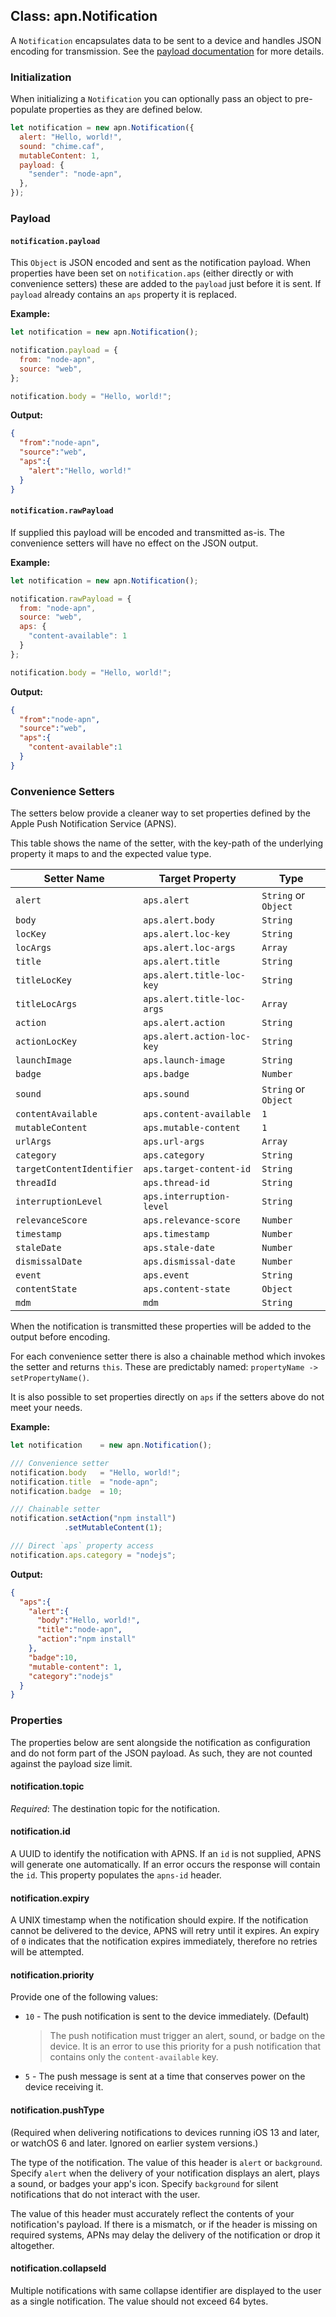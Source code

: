 ## Class: apn.Notification

A `Notification` encapsulates data to be sent to a device and handles JSON encoding for transmission. See the [payload documentation][pl] for more details.

### Initialization

When initializing a `Notification` you can optionally pass an object to pre-populate properties as they are defined below.

```javascript
let notification = new apn.Notification({
  alert: "Hello, world!",
  sound: "chime.caf",
  mutableContent: 1,
  payload: {
    "sender": "node-apn",
  },
});
```

### Payload

#### `notification.payload`

This `Object` is JSON encoded and sent as the notification payload. When properties have been set on `notification.aps` (either directly or with convenience setters) these are added to the `payload` just before it is sent. If `payload` already contains an `aps` property it is replaced.

**Example:**

```javascript
let notification = new apn.Notification();

notification.payload = {
  from: "node-apn",
  source: "web",
};

notification.body = "Hello, world!";
```

**Output:**

```json
{
  "from":"node-apn",
  "source":"web",
  "aps":{
    "alert":"Hello, world!"
  }
}
```

#### `notification.rawPayload`

If supplied this payload will be encoded and transmitted as-is. The convenience setters will have no effect on the JSON output.

**Example:**

```javascript
let notification = new apn.Notification();

notification.rawPayload = {
  from: "node-apn",
  source: "web",
  aps: {
    "content-available": 1
  }
};

notification.body = "Hello, world!";
```

**Output:**

```json
{
  "from":"node-apn",
  "source":"web",
  "aps":{
    "content-available":1
  }
}
```

### Convenience Setters

The setters below provide a cleaner way to set properties defined by the Apple Push Notification Service (APNS).

This table shows the name of the setter, with the key-path of the underlying property it maps to and the expected value type.

| Setter Name               | Target Property            | Type                |
|---------------------------|----------------------------|---------------------|
| `alert`                   | `aps.alert`                | `String` or `Object`|
| `body`                    | `aps.alert.body`           | `String`            |
| `locKey`                  | `aps.alert.loc-key`        | `String`            |
| `locArgs`                 | `aps.alert.loc-args`       | `Array`             |
| `title`                   | `aps.alert.title`          | `String`            |
| `titleLocKey`             | `aps.alert.title-loc-key`  | `String`            |
| `titleLocArgs`            | `aps.alert.title-loc-args` | `Array`             |
| `action`                  | `aps.alert.action`         | `String`            |
| `actionLocKey`            | `aps.alert.action-loc-key` | `String`            |
| `launchImage`             | `aps.launch-image`         | `String`            |
| `badge`                   | `aps.badge`                | `Number`            |
| `sound`                   | `aps.sound`                | `String` or `Object`|
| `contentAvailable`        | `aps.content-available`    | `1`                 |
| `mutableContent`          | `aps.mutable-content`      | `1`                 |
| `urlArgs`                 | `aps.url-args`             | `Array`             |
| `category`                | `aps.category`             | `String`            |
| `targetContentIdentifier` | `aps.target-content-id`    | `String`            |
| `threadId`                | `aps.thread-id`            | `String`            |
| `interruptionLevel`       | `aps.interruption-level`   | `String`            |
| `relevanceScore`          | `aps.relevance-score`      | `Number`            |
| `timestamp`               | `aps.timestamp`            | `Number`            |
| `staleDate`               | `aps.stale-date`           | `Number`            |
| `dismissalDate`           | `aps.dismissal-date`       | `Number`            |
| `event`                   | `aps.event`                | `String`            |
| `contentState`            | `aps.content-state`        | `Object`            |
| `mdm`                     | `mdm`                      | `String`            |

When the notification is transmitted these properties will be added to the output before encoding.

For each convenience setter there is also a chainable method which invokes the setter and returns `this`. These are predictably named: `propertyName -> setPropertyName()`.

It is also possible to set properties directly on `aps` if the setters above do not meet your needs.

**Example:**
```javascript
let notification    = new apn.Notification();

/// Convenience setter
notification.body   = "Hello, world!";
notification.title  = "node-apn";
notification.badge  = 10;

/// Chainable setter
notification.setAction("npm install")
            .setMutableContent(1);

/// Direct `aps` property access
notification.aps.category = "nodejs";
```

**Output:**

```json
{
  "aps":{
    "alert":{
      "body":"Hello, world!",
      "title":"node-apn",
      "action":"npm install"
    },
    "badge":10,
    "mutable-content": 1,
    "category":"nodejs"
  }
}
```

### Properties

The properties below are sent alongside the notification as configuration and do not form part of the JSON payload. As such, they are not counted against the payload size limit.

#### notification.topic

_Required_: The destination topic for the notification.

#### notification.id

A UUID to identify the notification with APNS. If an `id` is not supplied, APNS will generate one automatically. If an error occurs the response will contain the `id`. This property populates the `apns-id` header.

#### notification.expiry

A UNIX timestamp when the notification should expire. If the notification cannot be delivered to the device, APNS will retry until it expires. An expiry of `0` indicates that the notification expires immediately, therefore no retries will be attempted.

#### notification.priority

Provide one of the following values:

  * `10` - The push notification is sent to the device immediately. (Default)
    > The push notification must trigger an alert, sound, or badge on the device. It is an error to use this priority for a push notification that contains only the `content-available` key.
  * `5` - The push message is sent at a time that conserves power on the device receiving it.


#### notification.pushType

(Required when delivering notifications to devices running iOS 13 and later, or watchOS 6 and later. Ignored on earlier system versions.)

The type of the notification. The value of this header is `alert` or `background`. Specify `alert` when the delivery of your notification displays an alert, plays a sound, or badges your app's icon. Specify `background` for silent notifications that do not interact with the user.

The value of this header must accurately reflect the contents of your notification's payload. If there is a mismatch, or if the header is missing on required systems, APNs may delay the delivery of the notification or drop it altogether.

#### notification.collapseId

Multiple notifications with same collapse identifier are displayed to the user as a single notification. The value should not exceed 64 bytes.

[pl]:https://developer.apple.com/library/content/documentation/NetworkingInternet/Conceptual/RemoteNotificationsPG/CreatingtheNotificationPayload.html "Local and Push Notification Programming Guide: Apple Push Notification Service"
